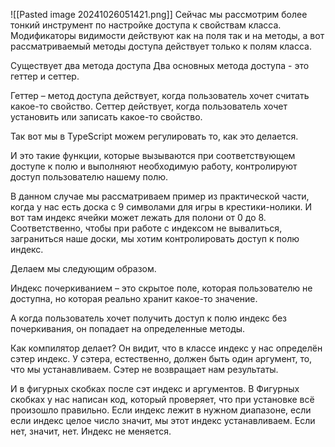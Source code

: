 ![[Pasted image 20241026051421.png]]
Сейчас мы рассмотрим более тонкий инструмент по настройке доступа к свойствам класса. 
Модификаторы видимости действуют как на поля так и на методы, а вот рассматриваемый методы доступа действует только к полям класса.

Существует два метода доступа
Два основных метода доступа - это геттер и сеттер.

Геттер – метод доступа действует, когда пользователь хочет считать какое-то свойство. 
Сеттер действует, когда пользователь хочет установить или записать какое-то свойство.

Так вот мы в TypeScript можем регулировать то, как это делается.

И это такие функции, которые вызываются при соответствующем доступе к полю и выполняют необходимую работу, контролируют доступ пользователю нашему полю.

В данном случае мы рассматриваем пример из практической части, когда у нас есть доска с 9 символами для игры в крестики-нолики.
И вот там индекс ячейки может лежать для полони от 0 до 8.
Соответственно, чтобы при работе с индексом не вывалиться, заграниться наше доски, мы хотим контролировать доступ к полю индекс.

Делаем мы следующим образом.

Индекс почеркиванием – это скрытое поле, которая пользователю не доступна, но которая реально хранит какое-то значение.

А когда пользователь хочет получить доступ к полю индекс без почеркивания, он попадает на определенные методы.

Как компилятор делает? Он видит, что в классе индекс у нас определён сэтер индекс.
У сэтера, естественно, должен быть один аргумент, то, что мы устанавливаем.
Сэтер не возвращает нам результаты.

И в фигурных скобках после сэт индекс и аргументов.
В Фигурных скобках у нас написан код, который проверяет, что при установке всё произошло правильно.
Если индекс лежит в нужном диапазоне, если если индекс целое число значит, мы этот индекс устанавливаем.
Если нет, значит, нет. Индекс не меняется.
